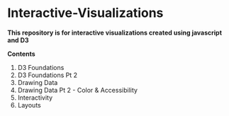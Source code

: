 # Interactive-Visualizations
**This repository is for interactive visualizations created using javascript and D3**

**Contents**
1. D3 Foundations
2. D3 Foundations Pt 2
3. Drawing Data
4. Drawing Data Pt 2 - Color & Accessibility
5. Interactivity
6. Layouts
